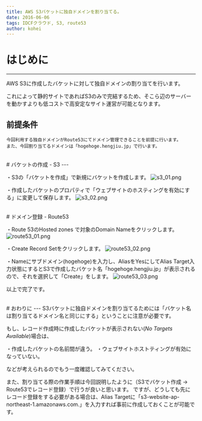 ```yaml
---
title: AWS S3バケットに独自ドメインを割り当てる。
date: 2016-06-06
tags: IDCFクラウド, S3, route53 
author: kohei
---
```


# はじめに
---

AWS S3に作成したバケットに対して独自ドメインの割り当てを行います。

これによって静的サイトであればS3のみで完結するため、そこら辺のサーバーを動かすよりも低コストで高安定なサイト運営が可能となります。

## 前提条件
```
今回利用する独自ドメインがRoute53にてドメイン管理できることを前提に行います。
また、今回割り当てるドメインは「hogehoge.hengjiu.jp」で行います。
```

<br>
# バケットの作成 - S3
---

・S3の「バケットを作成」で新規にバケットを作成します。
![s3_01.png](https://qiita-image-store.s3.amazonaws.com/0/82090/72f93b5a-c551-b7bc-7bb9-bf2423206291.png)

・作成したバケットのプロパティで「ウェブサイトのホスティングを有効にする」に変更して保存します。
![s3_02.png](https://qiita-image-store.s3.amazonaws.com/0/82090/1251fb2c-2e53-a280-36c8-77361267f69f.png)


<br>
# ドメイン登録 - Route53

・Route 53のHosted zones で対象のDomain Nameをクリックします。
![route53_01.png](https://qiita-image-store.s3.amazonaws.com/0/82090/1214fea9-685d-02f7-5fd5-8c249b676388.png)

・Create Record Setをクリックします。
![route53_02.png](https://qiita-image-store.s3.amazonaws.com/0/82090/ea7ff1e8-4f73-dd82-360f-007c955afd1e.png)

・Nameにサブドメイン(hogehoge)を入力し、AliasをYesにしてAlias Target入力状態にするとS3で作成したバケット名「hogehoge.hengjiu.jp」が表示されるので、それを選択して「Create」をします。
![route53_03.png](https://qiita-image-store.s3.amazonaws.com/0/82090/a6859d8d-4df8-a564-f4f2-939aee13ba24.png)

以上で完了です。


<br>
# おわりに
---
S3バケットに独自ドメインを割り当てるためには「バケット名は割り当てるドメイン名と同じにする」ということに注意が必要です。

もし、レコード作成時に作成したバケットが表示されない(_No Targets Available_)場合は、

・作成したバケットの名前間が違う。
・ウェブサイトホストティングが有効になっていない。

などが考えられるのでもう一度確認してみてください。

また、割り当てる際の作業手順は今回説明したように（S3でバケット作成 → Route53でレコード登録）で行うが良いと思います。
ですが、どうしても先にレコード登録をする必要がある場合は、Alias Targetに「s3-website-ap-northeast-1.amazonaws.com.」を入力すれば事前に作成しておくことが可能です。
